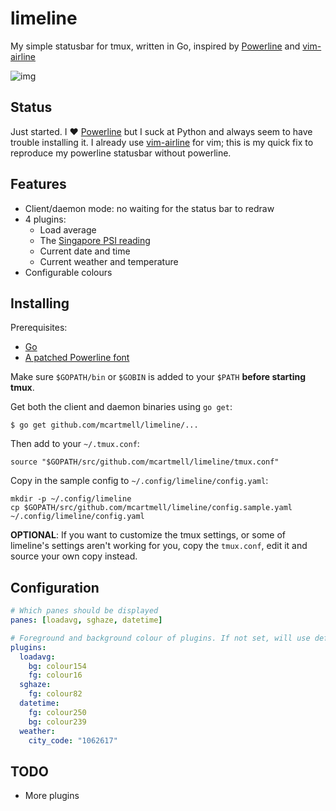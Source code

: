 # limeline

My simple statusbar for tmux, written in Go, inspired by [Powerline](https://github.com/powerline/powerline) and [vim-airline](https://github.com/bling/vim-airline)

![img](https://github.com/mcartmell/limeline/wiki/screenshots/limeline.png)

## Status

Just started. I :heart: [Powerline](https://github.com/powerline/powerline) but I suck at Python and always seem to have
trouble installing it. I already use [vim-airline](https://github.com/bling/vim-airline) for vim; this is my quick fix
to reproduce my powerline statusbar without powerline.

## Features

* Client/daemon mode: no waiting for the status bar to redraw
* 4 plugins:
  * Load average
  * The [Singapore PSI reading](http://www.nea.gov.sg/anti-pollution-radiation-protection/air-pollution-control/psi/psi)
  * Current date and time
  * Current weather and temperature
* Configurable colours

## Installing

Prerequisites:

* [Go](http://golang.org)
* [A patched Powerline font](https://github.com/powerline/fonts)

Make sure `$GOPATH/bin` or `$GOBIN` is added to your `$PATH` **before starting tmux**.

Get both the client and daemon binaries using `go get`:

```
$ go get github.com/mcartmell/limeline/...
```

Then add to your `~/.tmux.conf`:

```
source "$GOPATH/src/github.com/mcartmell/limeline/tmux.conf"
```

Copy in the sample config to `~/.config/limeline/config.yaml`:

```
mkdir -p ~/.config/limeline
cp $GOPATH/src/github.com/mcartmell/limeline/config.sample.yaml ~/.config/limeline/config.yaml
```

**OPTIONAL**: If you want to customize the tmux settings, or some of limeline's settings aren't working for you, copy the `tmux.conf`, edit it and source your own copy instead.

## Configuration

```yaml
# Which panes should be displayed
panes: [loadavg, sghaze, datetime]

# Foreground and background colour of plugins. If not set, will use default
plugins:
  loadavg:
    bg: colour154
    fg: colour16
  sghaze:
    fg: colour82
  datetime:
    fg: colour250
    bg: colour239
  weather:
    city_code: "1062617"
```

## TODO

* More plugins

